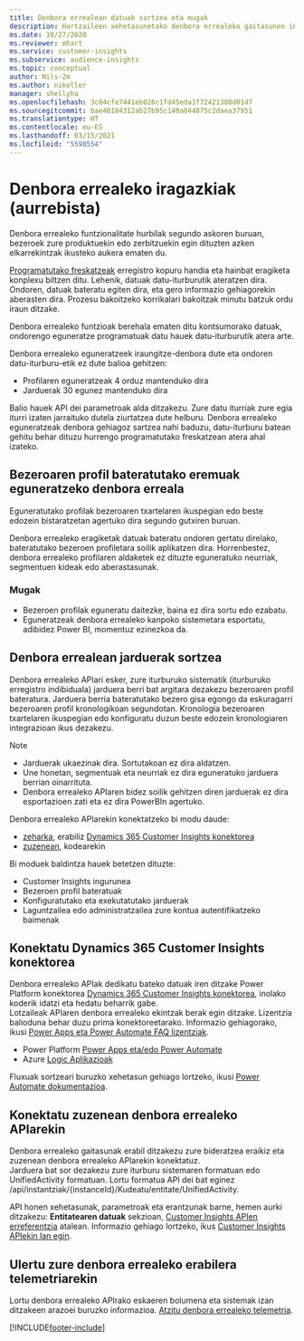 ```yaml
---
title: Denbora errealean datuak sartzea eta mugak
description: Hartzaileen xehetasunetako denbora errealeko gaitasunen inguruko informazio orokorra.
ms.date: 10/27/2020
ms.reviewer: mhart
ms.service: customer-insights
ms.subservice: audience-insights
ms.topic: conceptual
author: Nils-2m
ms.author: nikeller
manager: shellyha
ms.openlocfilehash: 3c84cfe7441eb026c1fd45eda1f72421388d01d7
ms.sourcegitcommit: bae40184312ab27b95c140a044875c2daea37951
ms.translationtype: HT
ms.contentlocale: eu-ES
ms.lasthandoff: 03/15/2021
ms.locfileid: "5598554"
---
```

# <a name="real-time-data-ingestion-preview"></a>Denbora errealeko iragazkiak (aurrebista)

Denbora errealeko funtzionalitate hurbilak segundo askoren buruan, bezeroek zure produktuekin edo zerbitzuekin egin dituzten azken elkarrekintzak ikusteko aukera ematen du.

[Programatutako freskatzeak](system.md#schedule-tab) erregistro kopuru handia eta hainbat eragiketa konplexu biltzen ditu. Lehenik, datuak datu-iturburutik ateratzen dira. Ondoren, datuak bateratu egiten dira, eta gero informazio gehiagorekin aberasten dira. Prozesu bakoitzeko korrikalari bakoitzak minutu batzuk ordu iraun ditzake.

Denbora errealeko funtzioak berehala ematen ditu kontsumorako datuak, ondorengo eguneratze programatuak datu hauek datu-iturburutik atera arte.

Denbora errealeko eguneratzeek iraungitze-denbora dute eta ondoren datu-iturburu-etik ez dute balioa gehitzen:

- Profilaren eguneratzeak 4 orduz mantenduko dira
- Jarduerak 30 egunez mantenduko dira

Balio hauek API dei parametroak alda ditzakezu. Zure datu iturriak zure egia iturri izaten jarraituko dutela ziurtatzea dute helburu. Denbora errealeko eguneratzeak denbora gehiagoz sartzea nahi baduzu, datu-iturburu batean gehitu behar dituzu hurrengo programatutako freskatzean atera ahal izateko.

## <a name="real-time-update-of-the-unified-customer-profile-fields"></a>Bezeroaren profil bateratutako eremuak eguneratzeko denbora erreala

Eguneratutako profilak bezeroaren txartelaren ikuspegian edo beste edozein bistaratzetan agertuko dira segundo gutxiren buruan.

Denbora errealeko eragiketak datuak bateratu ondoren gertatu direlako, bateratutako bezeroen profiletara soilik aplikatzen dira. Horrenbestez, denbora errealeko profilaren aldaketek ez dituzte eguneratuko neurriak, segmentuen kideak edo aberastasunak.

### <a name="limitations"></a>Mugak

- Bezeroen profilak eguneratu daitezke, baina ez dira sortu edo ezabatu.
- Eguneratzeak denbora errealeko kanpoko sistemetara esportatu, adibidez Power BI, momentuz ezinezkoa da.

## <a name="real-time-creation-of-activities"></a>Denbora errealean jarduerak sortzea

Denbora errealeko APIari esker, zure iturburuko sistematik (iturburuko erregistro indibiduala) jarduera berri bat argitara dezakezu bezeroaren profil bateratura. Jarduera berria bateratutako bezero gisa egongo da eskuragarri bezeroaren profil kronologikoan segundotan. Kronologia bezeroaren txartelaren ikuspegian edo konfiguratu duzun beste edozein kronologiaren integrazioan ikus dezakezu.

> [!NOTE]
>
> - Jarduerak ukaezinak dira. Sortutakoan ez dira aldatzen.
> - Une honetan, segmentuak eta neurriak ez dira eguneratuko jarduera berrian oinarrituta.
> - Denbora errealeko APIaren bidez soilik gehitzen diren jarduerak ez dira esportazioen zati eta ez dira PowerBIn agertuko.

Denbora errealeko APIarekin konektatzeko bi modu daude:

- [zeharka](#connect-via-the-dynamics-365-customer-insights-connector), erabiliz [Dynamics 365 Customer Insights konektorea](/connectors/customerinsights/)
- [zuzenean](#connect-directly-to-the-real-time-api), kodearekin

Bi moduek baldintza hauek betetzen dituzte:

- Customer Insights ingurunea
- Bezeroen profil bateratuak
- Konfiguratutako eta exekutatutako jarduerak
- Laguntzailea edo administratzailea zure kontua autentifikatzeko baimenak

## <a name="connect-via-the-dynamics-365-customer-insights-connector"></a>Konektatu Dynamics 365 Customer Insights konektorea

Denbora errealeko APIak dedikatu bateko datuak iren ditzake Power Platform konektorea [Dynamics 365 Customer Insights konektorea](/connectors/customerinsights/), inolako koderik idatzi eta hedatu beharrik gabe.    
Lotzaileak APIaren denbora errealeko ekintzak berak egin ditzake. Lizentzia balioduna behar duzu prima konektoreetarako. Informazio gehiagorako, ikusi [Power Apps eta Power Automate FAQ lizentziak](/power-platform/admin/powerapps-flow-licensing-faq).

- Power Platform [Power Apps eta/edo Power Automate](/connectors/)
- Azure [Logic Aplikazioak](/azure/connectors/apis-list)

Fluxuak sortzeari buruzko xehetasun gehiago lortzeko, ikusi [Power Automate dokumentazioa](/power-automate/).

## <a name="connect-directly-to-the-real-time-api"></a>Konektatu zuzenean denbora errealeko APIarekin

Denbora errealeko gaitasunak erabil ditzakezu zure bideratzea eraikiz eta zuzenean denbora errealeko APIarekin konektatuz.    
Jarduera bat sor dezakezu zure iturburu sistemaren formatuan edo UnifiedActivity formatuan. Lortu formatua API dei bat eginez /api/instantziak/{instanceId}/Kudeatu/entitate/UnifiedActivity.

API honen xehetasunak, parametroak eta erantzunak barne, hemen aurki ditzakezu: **Entitatearen datuak** sekzioan, [Customer Insights APIen erreferentzia](https://developer.ci.ai.dynamics.com/api-details#api=CustomerInsights) atalean. Informazio gehiago lortzeko, ikus [Customer Insights APIekin lan egin](apis.md).

## <a name="understand-your-real-time-usage-with-telemetry"></a>Ulertu zure denbora errealeko erabilera telemetriarekin

Lortu denbora errealeko APIrako eskaeren bolumena eta sistemak izan ditzakeen arazoei buruzko informazioa. [Atzitu denbora errealeko telemetria](system.md#api-usage-tab). 


[!INCLUDE[footer-include](../includes/footer-banner.md)]